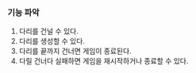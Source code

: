 ### 기능 파악
1. 다리를 건널 수 있다. 
2. 다리를 생성할 수 있다.
3. 다리를 끝까지 건너면 게임이 종료된다.
4. 다릴 건너다 실패하면 게임을 재시작하거나 종료할 수 있다.